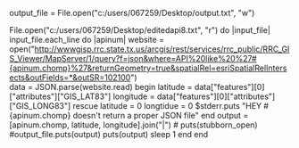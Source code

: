 output_file = File.open("c:/users/067259/Desktop/output.txt", "w")

File.open("c:/users/067259/Desktop/editedapi8.txt", "r") do |input_file|
	input_file.each_line do |apinum|
		website = open("http://wwwgisp.rrc.state.tx.us/arcgis/rest/services/rrc_public/RRC_GIS_Viewer/MapServer/1/query?f=json&where=API%20like%20%27#{apinum.chomp}%27&returnGeometry=true&spatialRel=esriSpatialRelIntersects&outFields=*&outSR=102100")	
		data = JSON.parse(website.read)
		begin
		    latitude = data["features"][0]["attributes"]["GIS_LAT83"]
		    longitude = data["features"][0]["attributes"]["GIS_LONG83"]
		rescue
			latitude = 0
			longtidue = 0
			$stderr.puts "HEY #{apinum.chomp} doesn't return a proper JSON file"
		end
		output = [apinum.chomp, latitude, longitude].join("|")
		# puts(stubborn_open)
		#output_file.puts(output)
		puts(output)
		sleep 1
	end
end

